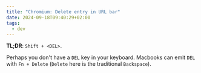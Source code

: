 ```yaml
---
title: "Chromium: Delete entry in URL bar"
date: 2024-09-18T09:40:29+02:00
tags:
  - dev
---
```


**TL;DR**: `Shift + <DEL>`.

Perhaps you don't have a `DEL` key in your keyboard. Macbooks can emit `DEL`
with `Fn + Delete` (`Delete` here is the traditional `Backspace`).
